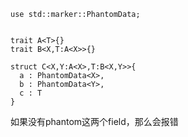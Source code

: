 ```
use std::marker::PhantomData;


trait A<T>{}
trait B<X,T:A<X>>{}

struct C<X,Y:A<X>,T:B<X,Y>>{ 
  a : PhantomData<X>,
  b : PhantomData<Y>,
  c : T 
}
```

如果没有phantom这两个field，那么会报错

